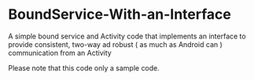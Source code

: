 # BoundService-With-an-Interface
A simple bound service and Activity code that implements an interface to provide consistent, two-way ad robust ( as much as Android can ) communication from an Activity

Please note that this code only a sample code.
